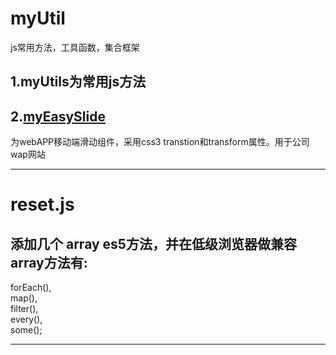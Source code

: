 # myUtil
js常用方法，工具函数，集合框架  

1.myUtils为常用js方法
--------
2.[myEasySlide](https://github.com/huanglp47/myUtil/tree/master/myEasySlide)  
-------
为webAPP移动端滑动组件，采用css3 transtion和transform属性。用于公司wap网站  


-------  
# reset.js
## 添加几个 array es5方法，并在低级浏览器做兼容 array方法有:  
forEach(),  
map(),   
filter(),  
every(),  
some();  

-------


